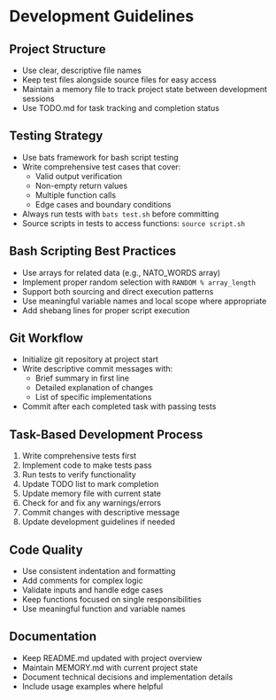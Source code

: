 # Development Guidelines

## Project Structure
- Use clear, descriptive file names
- Keep test files alongside source files for easy access
- Maintain a memory file to track project state between development sessions
- Use TODO.md for task tracking and completion status

## Testing Strategy
- Use bats framework for bash script testing
- Write comprehensive test cases that cover:
  - Valid output verification
  - Non-empty return values
  - Multiple function calls
  - Edge cases and boundary conditions
- Always run tests with `bats test.sh` before committing
- Source scripts in tests to access functions: `source script.sh`

## Bash Scripting Best Practices
- Use arrays for related data (e.g., NATO_WORDS array)
- Implement proper random selection with `RANDOM % array_length`
- Support both sourcing and direct execution patterns
- Use meaningful variable names and local scope where appropriate
- Add shebang lines for proper script execution

## Git Workflow
- Initialize git repository at project start
- Write descriptive commit messages with:
  - Brief summary in first line
  - Detailed explanation of changes
  - List of specific implementations
- Commit after each completed task with passing tests

## Task-Based Development Process
1. Write comprehensive tests first
2. Implement code to make tests pass
3. Run tests to verify functionality
4. Update TODO list to mark completion
5. Update memory file with current state
6. Check for and fix any warnings/errors
7. Commit changes with descriptive message
8. Update development guidelines if needed

## Code Quality
- Use consistent indentation and formatting
- Add comments for complex logic
- Validate inputs and handle edge cases
- Keep functions focused on single responsibilities
- Use meaningful function and variable names

## Documentation
- Keep README.md updated with project overview
- Maintain MEMORY.md with current project state
- Document technical decisions and implementation details
- Include usage examples where helpful
